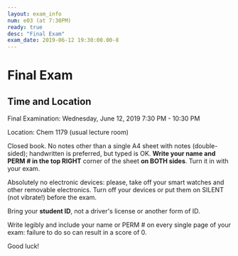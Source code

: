 ```yaml
---
layout: exam_info
num: e03 (at 7:30PM)
ready: true
desc: "Final Exam"
exam_date: 2019-06-12 19:30:00.00-8
---
```



# Final Exam

## Time and Location

 Final Examination: Wednesday, June 12, 2019 7:30 PM - 10:30 PM
 
 Location: Chem 1179 (usual lecture room)
 
 Closed book. No notes other than a single A4 sheet with notes (double-sided); handwritten is preferred, but typed is OK. **Write your name and PERM # in the top RIGHT** corner of the sheet **on BOTH sides**.  Turn it in with your exam.
 
 
 Absolutely no electronic devices: please, take off your smart watches and other removable electronics.  Turn off your devices or put them on SILENT (not vibrate!) before the exam.
 
 
 Bring your **student ID**, not a driver's license or another form of ID.
 
 Write legibly and include your name or PERM # on every single page of your exam: failure to do so can result in a score of 0.

 Good luck!
